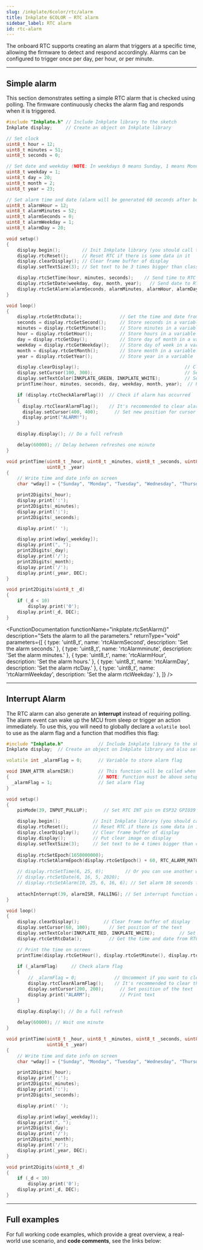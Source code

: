 ```yaml
---  
slug: /inkplate/6color/rtc/alarm  
title: Inkplate 6COLOR – RTC alarm
sidebar_label: RTC alarm
id: rtc-alarm  
---  
```


The onboard RTC supports creating an alarm that triggers at a specific time, allowing the firmware to detect and respond accordingly. Alarms can be configured to trigger once per day, per hour, or per minute.

---  

## Simple alarm

This section demonstrates setting a simple RTC alarm that is checked using polling. The firmware continuously checks the alarm flag and responds when it is triggered.

```cpp
#include "Inkplate.h" // Include Inkplate library to the sketch
Inkplate display;     // Create an object on Inkplate library

// Set clock
uint8_t hour = 12;
uint8_t minutes = 51;
uint8_t seconds = 0;

// Set date and weekday (NOTE: In weekdays 0 means Sunday, 1 means Monday, ...)
uint8_t weekday = 1;
uint8_t day = 20;
uint8_t month = 2;
uint8_t year = 23;

// Set alarm time and date (alarm will be generated 60 seconds after board power up)
uint8_t alarmHour = 12;
uint8_t alarmMinutes = 52;
uint8_t alarmSeconds = 0;
uint8_t alarmWeekday = 1;
uint8_t alarmDay = 20;

void setup()
{
    display.begin();        // Init Inkplate library (you should call this function ONLY ONCE)
    display.rtcReset();     // Reset RTC if there is some data in it
    display.clearDisplay(); // Clear frame buffer of display
    display.setTextSize(3); // Set text to be 3 times bigger than classic 5x7 px text

    display.rtcSetTime(hour, minutes, seconds);    // Send time to RTC
    display.rtcSetDate(weekday, day, month, year);   // Send date to RTC
    display.rtcSetAlarm(alarmSeconds, alarmMinutes, alarmHour, alarmDay, alarmWeekday); // Set alarm
}

void loop()
{
    display.rtcGetRtcData();              // Get the time and date from RTC
    seconds = display.rtcGetSecond();     // Store seconds in a variable
    minutes = display.rtcGetMinute();     // Store minutes in a variable
    hour = display.rtcGetHour();          // Store hours in a variable
    day = display.rtcGetDay();            // Store day of month in a variable
    weekday = display.rtcGetWeekday();    // Store day of week in a variable
    month = display.rtcGetMonth();        // Store month in a variable
    year = display.rtcGetYear();          // Store year in a variable

    display.clearDisplay();                                       // Clear content in frame buffer
    display.setCursor(100, 300);                                  // Set position of the text
    display.setTextColor(INKPLATE_GREEN, INKPLATE_WHITE);         // Set text color and background
    printTime(hour, minutes, seconds, day, weekday, month, year);  // Print the time on screen

    if (display.rtcCheckAlarmFlag())  // Check if alarm has occurred
    {
      display.rtcClearAlarmFlag();    // It's recommended to clear alarm flag after alarm has occurred
      display.setCursor(400, 400);      // Set new position for cursor
      display.print("ALARM!");
    }

    display.display(); // Do a full refresh

    delay(60000); // Delay between refreshes one minute
}

void printTime(uint8_t _hour, uint8_t _minutes, uint8_t _seconds, uint8_t _day, uint8_t _weekday, uint16_t _month,
               uint8_t _year)
{
    // Write time and date info on screen
    char *wday[] = {"Sunday", "Monday", "Tuesday", "Wednesday", "Thursday", "Friday", "Saturday"};

    print2Digits(_hour);
    display.print(':');
    print2Digits(_minutes);
    display.print(':');
    print2Digits(_seconds);

    display.print(' ');

    display.print(wday[_weekday]);
    display.print(", ");
    print2Digits(_day);
    display.print('/');
    print2Digits(_month);
    display.print('/');
    display.print(_year, DEC);
}

void print2Digits(uint8_t _d)
{
    if (_d < 10)
        display.print('0');
    display.print(_d, DEC);
}
```

<FunctionDocumentation
    functionName="inkplate.rtcSetAlarm()"
    description="Sets the alarm to all the parameters."
    returnType="void"
    parameters={[ 
    { type: 'uint8_t', name: 'rtcAlarmSecond', description: 'Set the alarm seconds.' },
    { type: 'uint8_t', name: 'rtcAlarmminute', description: 'Set the alarm minutes.' },
    { type: 'uint8_t', name: 'rtcAlarmHour', description: 'Set the alarm hours.' },
    { type: 'uint8_t', name: 'rtcAlarmDay', description: 'Set the alarm rtcDay.' },
    { type: 'uint8_t', name: 'rtcAlarmWeekday', description: 'Set the alarm rtcWeekday.' },
    ]}
/>

<FunctionDocumentation
  functionName="inkplate.rtcCheckAlarmFlag()"
  description="Checks if the alarm flag is on"
  returnDescription="Returns true if the alarm flag is on"
  returnType="bool"
/>

---  

## Interrupt Alarm
The RTC alarm can also generate an **interrupt** instead of requiring polling. The alarm event can wake up the MCU from sleep or trigger an action immediately. To use this, you will need to globally declare a `volatile bool` to use as the alarm flag and a function that modifies this flag:

```cpp
#include "Inkplate.h"             // Include Inkplate library to the sketch
Inkplate display;  // Create an object on Inkplate library and also set library into 1-bit mode (BW)

volatile int _alarmFlag = 0;      // Variable to store alarm flag

void IRAM_ATTR alarmISR()         // This function will be called when the alarm interrupt event happens
{                                 // NOTE: Function must be above setup() and loop()!
  _alarmFlag = 1;                 // Set alarm flag
}

void setup()
{
    pinMode(39, INPUT_PULLUP);      // Set RTC INT pin on ESP32 GPIO39 as input with pullup resistor enabled

    display.begin();            // Init Inkplate library (you should call this function ONLY ONCE)
    display.rtcReset();         // Reset RTC if there is some data in it
    display.clearDisplay();     // Clear frame buffer of display
    display.display();          // Put clear image on display
    display.setTextSize(3);     // Set text to be 4 times bigger than classic 5x7 px text
  
    display.rtcSetEpoch(1650000000);
    display.rtcSetAlarmEpoch(display.rtcGetEpoch() + 60, RTC_ALARM_MATCH_DHHMMSS);

    // display.rtcSetTime(6, 25, 0);        // Or you can use another way to set the time and date
    // display.rtcSetDate(6, 16, 5, 2020);
    // display.rtcSetAlarm(10, 25, 6, 16, 6); // Set alarm 10 seconds from now
  
    attachInterrupt(39, alarmISR, FALLING); // Set interrupt function and interrupt mode
}

void loop()
{
    display.clearDisplay();         // Clear frame buffer of display
    display.setCursor(60, 100);       // Set position of the text
    display.setTextColor(INKPLATE_RED, INKPLATE_WHITE);         // Set text color and background
    display.rtcGetRtcData();          // Get the time and date from RTC

    // Print the time on screen
    printTime(display.rtcGetHour(), display.rtcGetMinute(), display.rtcGetSecond(), display.rtcGetDay(), display.rtcGetWeekday(), display.rtcGetMonth(), display.rtcGetYear());
    
    if (_alarmFlag)     // Check alarm flag
    {
        // _alarmFlag = 0;              // Uncomment if you want to clear this flag
        display.rtcClearAlarmFlag();    // It's recommended to clear the alarm flag after the alarm has occurred
        display.setCursor(200, 200);      // Set position of the text
        display.print("ALARM");           // Print text
    }
    
    display.display(); // Do a full refresh

    delay(60000); // Wait one minute
}

void printTime(uint8_t _hour, uint8_t _minutes, uint8_t _seconds, uint8_t _day, uint8_t _weekday, uint8_t _month,
               uint16_t _year)
{
    // Write time and date info on screen
    char *wday[] = {"Sunday", "Monday", "Tuesday", "Wednesday", "Thursday", "Friday", "Saturday"};

    print2Digits(_hour);
    display.print(':');
    print2Digits(_minutes);
    display.print(':');
    print2Digits(_seconds);

    display.print(' ');

    display.print(wday[_weekday]);
    display.print(", ");
    print2Digits(_day);
    display.print('/');
    print2Digits(_month);
    display.print('/');
    display.print(_year, DEC);
}

void print2Digits(uint8_t _d)
{
    if (_d < 10)
        display.print('0');
    display.print(_d, DEC);
}
```

---  

## Full examples

For full working code examples, which provide a great overview, a real-world use scenario, and **code comments**, see the links below:

<QuickLink 
  title="Inkplate6COLOR_RTC_Simple.ino" 
  description="This example will show how to set time and date, how to read the time, and how to print the time on Inkplate"
  url="https://github.com/SolderedElectronics/Inkplate-Arduino-library/blob/master/examples/Inkplate6COLOR/Advanced/RTC/Inkplate6COLOR_RTC_Simple/Inkplate6COLOR_RTC_Simple.ino" 
/>

<QuickLink 
  title="Inkplate6COLOR_RTC_Interrupt_Alarm.ino" 
  description="This example will show how to set time and date, how to set up an alarm, how to read the time, how to print the time on Inkplate, and how to handle an interrupt."
  url="https://github.com/SolderedElectronics/Inkplate-Arduino-library/blob/master/examples/Inkplate6COLOR/Advanced/RTC/Inkplate6COLOR_RTC_Interrupt_Alarm/Inkplate6COLOR_RTC_Interrupt_Alarm.ino" 
/>